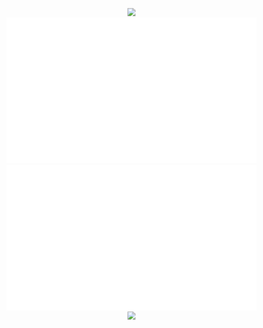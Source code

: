 <!-- header S -->
<div align="center">
  <img src="https://capsule-render.vercel.app/api?type=waving&color=gradient&height=280&section=header&text=WinningBean&fontSize=90&animation=fadeIn&fontAlignY=35&desc=SeungBeen%20Wee"/>
</div>
<!-- header E -->

<!-- main S -->
<div align="center">
  <img src="https://raw.githubusercontent.com/Winning-Bean/github-stats-transparent/output/generated/overview.svg" />
  <img src="https://raw.githubusercontent.com/Winning-Bean/github-stats-transparent/output/generated/languages.svg" />
<!--     <a href="https://wakatime.com/@WinningBean"><img src="https://github-readme-stats.vercel.app/api/wakatime?username=WinningBean&layout=compact&langs_count=8&theme=buefy"></a> -->
  <a href="https://solved.ac/wsb0722"><img src="http://mazassumnida.wtf/api/v2/generate_badge?boj=wsb0722"></a>
 
</div>
<!-- main E -->
